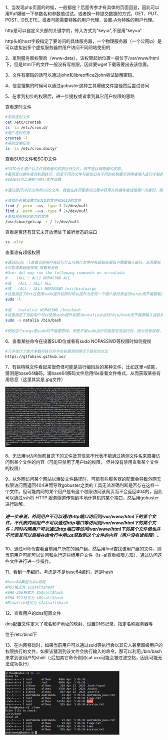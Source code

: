 1、当发现php页面的时候，一般都是？后面传参才有具体的页面回显，因此可以用ffuf爆破一下参数名和参数值试试。或者换一种提交数据的方式，GET、PUT、POST、DELETE。或者可能需要特殊的用户代理，设置-A为特殊的用户代理。

http是可以自定义头部的关键字的，传入方式为"key:a",不是用"key=a"

http头的host字段指定了要访问的具体服务器，一个物理服务器（一个公网ip）是可以虚拟出多个虚拟服务器供用户访问不同网站使用的

2、拿到服务器权限后（www-data），该权限起始位置一般位于/var/www/html下，但是html下的文件一般没有写权限，因此要wget下载等要出去该位置。

3、文件有密码的话可以通过john和libreoffice2john尝试破解密码。

4、信息搜集的时候可以通过gobuster这种工具爆破文件路径然后尝试访问

5、在拿到初步的权限后，进一步提权或者拿到其它用户权限的思路

查看定时文件

```bash
#系统定时文件
cat /etc/crontab
ls -la /etc/cron.d/
#用户定时任务
crontab -l
#系统定期任务
ls -la /etc/cron.daily/
```

查看SUID文件和SGID文件

```bash
#SUID允许用户以文件拥有者的权限执行文件，而不是以调用者的权限。
#虽然是以拥有者的权限执行，但是不同的文件可能依旧有不同的机制要求调用者输入密码才能执行（比如sudo，执行sudo这个文件是以root执行的没要密码，但是用sudo执行它的对象文件时还是得要密码，因为它的对象文件需要执行就是需要root密码）
#SUID只为二进制可执行文件设置

#通过运行SUID文件和SGID文件，就会在执行程序的过程中获得文件拥有者或组用户的身份，继而可以通过他们身份执行一些命令以查看或者执行另外某些文件。

#查找所有被设置为SUID的文件和SGID的文件
find / -perm -u=s -type f 2>/dev/null
find / -perm -u=s -type f 2>/dev/null
#查找具有特定能力的文件
/usr/sbin/getcap -r / 2>/dev/null
```

查看是否还有其它未开放但处于监听状态的端口

```bash
ss -altp
```

查看谁有超级权限

```bash
#通过sudo -l查看当前用户在运行什么可执行文件时有超级权限且不需要输入密码，从而提权
#可能需要超级权限,得看有没有
#User dxt may run the following commands on arroutada:
#    (ALL : ALL) NOPASSWD ALL
#或   (ALL : ALL) ALL
#或   (ALL : ALL) NOPASSWD /usr/bin/xargs
#这里指定了dxt在使用sudo提升权限时可以提升为任何一个用户身份来运行xargs而不需要输入dxt的密码，没有NOPASSWD代表全需要密码
sudo -l

#或   (natalia) NOPASSWD /bin/bash
#这里指定了当前用户可以使用sudo提升权限为natalia以运行/bin/bash而不需要输入当前用户的密码，用-u指定要用sudo提升为哪个用户的权限
sudo -u natalia /bin/bash

#例如这个xargs是sudo时不需要密码，但是不用sudo运行可能是无法运行的，因为没有权限，这里的NOPASSWD是用sudo提升权限运行它且不需要密码，而不是说不用sudo就可以直接运行它
```

6、查看某些命令在设置SUID位或者有sudo NOPASSWD等权限时如何提权

```bash
#几乎统计了绝大多数可执行命令在有漏洞的情况下提权的方法
https://gtfobins.github.io/
```

7、有些特殊文件看起来很奇怪可能是进行编码后的某种文件，比如这里=结尾，猜测是base64编码，涌base64解码文件后用file查看文件格式，从而获取某些有用信息（这里其实是.jpg文件）

<img src="Thought&amp;Ps.assets/image-20240624152319253.png" alt="image-20240624152319253" style="zoom: 33%;" />

8、无法用ls访问当前目录下的文件及其信息不代表不能通过猜测文件名来直接访问到某个文件的内容（可能只禁用了用户ls的权限， 但并没有禁用查看某个文件的权限）

9、从外网访问某个网站以爆破文件路径时，可能有些服务器的配置会导致外网无权限访问而返回404进而导致gobuster之类的工具无法准确判断是否存在这样一个文件。但可能内网的某个用户是有这个权限访问该网页而不会返回404的，因此可以通过ssh将 HTTP 服务隧道传输到本地计算机的某个端口，然后用gobuster进行破解。

##### 进一步来说，外网用户不可以通过http端口访问到/var/www/html下的某个文件，不代表内网用户不可以通过http端口等访问到/var/www/html下的某个文件；同时内网用户可以通过http端口等访问/var/www/html下的某个文件但也并不代表其可以直接在命令行中用cat获取到这个文件的内容（用户没有读权限）。

10、通过id命令查看当前用户所在的用户组，然后用find查找该用户组的文件，则当前用户可能可以访问和执行这些组用户文件（ls -al查看权限方知），通过访问这些文件进行进一步操作。

11、看到一串编码，考虑是不是base64编码，还是hash

```bash
#base64典型为以=结尾
#MD5格式为 $1$salt$hash
#SHA-256格式为 $5$salt$hash
#SHA-512格式为 $6$salt$hash
#Blowfish格式为 $2a$salt$hash
```

12、查看用户的dns配置文件

dns配置文件定义了域名和IP地址的映射、设置DNS记录、指定名称服务器等

位于/etc/bind下

13、在内网移动时，如果当前用户可以通过suid等执行会以其它人甚至超级用户的权限执行的文件，如果该猜测到该文件会执行输入的命令，那可以利用;/bin/bash来拿到该用户的shell（;后加其它命令例如cat xxx可能会被过滤空格，因此可能无法成功执行）

<img src="Thought&amp;Ps.assets/image-20240626163445785.png" alt="image-20240626163445785" style="zoom:50%;" />